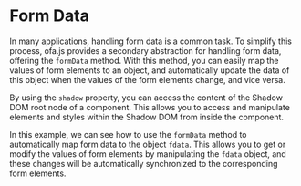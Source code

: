 <template is="exm-article">
<a href="../../publics/examples/form-data/demo.html" preview></a>
<a href="../../publics/examples/form-data/test-demo.html" main></a>
</template>

# Form Data

In many applications, handling form data is a common task. To simplify this process, ofa.js provides a secondary abstraction for handling form data, offering the `formData` method. With this method, you can easily map the values of form elements to an object, and automatically update the data of this object when the values of the form elements change, and vice versa.

By using the `shadow` property, you can access the content of the Shadow DOM root node of a component. This allows you to access and manipulate elements and styles within the Shadow DOM from inside the component.

In this example, we can see how to use the `formData` method to automatically map form data to the object `fdata`. This allows you to get or modify the values of form elements by manipulating the `fdata` object, and these changes will be automatically synchronized to the corresponding form elements.
